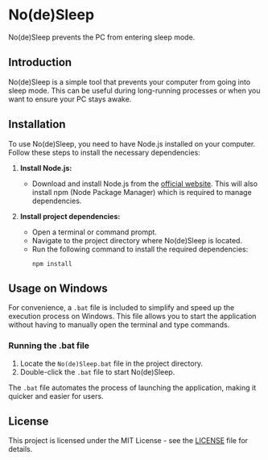 # No(de)Sleep
No(de)Sleep prevents the PC from entering sleep mode.

## Introduction

No(de)Sleep is a simple tool that prevents your computer from going into sleep mode. This can be useful during long-running processes or when you want to ensure your PC stays awake.

## Installation
To use No(de)Sleep, you need to have Node.js installed on your computer. Follow these steps to install the necessary dependencies:

1. **Install Node.js:**
   - Download and install Node.js from the [official website](https://nodejs.org/). This will also install npm (Node Package Manager) which is required to manage dependencies.

2. **Install project dependencies:**
   - Open a terminal or command prompt.
   - Navigate to the project directory where No(de)Sleep is located.
   - Run the following command to install the required dependencies:
     ```
     npm install
     ```

## Usage on Windows

For convenience, a `.bat` file is included to simplify and speed up the execution process on Windows. This file allows you to start the application without having to manually open the terminal and type commands.

### Running the .bat file

1. Locate the `No(de)Sleep.bat` file in the project directory.
2. Double-click the `.bat` file to start No(de)Sleep.

The `.bat` file automates the process of launching the application, making it quicker and easier for users.

## License

This project is licensed under the MIT License - see the [LICENSE](LICENSE) file for details.

